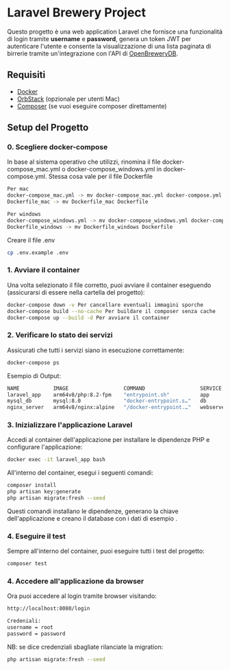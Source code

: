# Laravel Brewery Project

Questo progetto è una web application Laravel che fornisce una funzionalità di login tramite **username** e **password**, genera un token JWT per autenticare l'utente e consente la visualizzazione di una lista paginata di birrerie tramite un'integrazione con l'API di [OpenBreweryDB](https://www.openbrewerydb.org/).

## Requisiti
- [Docker](https://www.docker.com/get-started)
- [OrbStack](https://orbstack.dev/) (opzionale per utenti Mac)
- [Composer](https://getcomposer.org/) (se vuoi eseguire composer direttamente)

## Setup del Progetto

### 0. Scegliere docker-compose
In base al sistema operativo che utilizzi, rinomina il file docker-compose_mac.yml o docker-compose_windows.yml in docker-compose.yml.
Stessa cosa vale per il file Dockerfile
```bash
Per mac
docker-compose_mac.yml -> mv docker-compose_mac.yml docker-compose.yml
Dockerfile_mac -> mv Dockerfile_mac Dockerfile

Per windows
docker-compose_windows.yml -> mv docker-compose_windows.yml docker-compose.yml
Dockerfile_windows -> mv Dockerfile_windows Dockerfile
```
Creare il file .env
```bash
cp .env.example .env
```
### 1. Avviare il container
Una volta selezionato il file corretto, puoi avviare il container eseguendo (assicurarsi di essere nella cartella del progetto):
```bash
docker-compose down -v Per cancellare eventuali immagini sporche
docker-compose build --no-cache Per buildare il composer senza cache
docker-compose up --build -d Per avviare il container
```
### 2. Verificare lo stato dei servizi
Assicurati che tutti i servizi siano in esecuzione correttamente:
```bash
docker-compose ps
```
Esempio di Output:
```bash
NAME           IMAGE                  COMMAND                  SERVICE     CREATED         STATUS         PORTS
laravel_app    arm64v8/php:8.2-fpm    "entrypoint.sh"          app         8 seconds ago   Up 7 seconds   9000/tcp, 0.0.0.0:8000->80/tcp, [::]:8000->80/tcp
mysql_db       mysql:8.0              "docker-entrypoint.s…"   db          8 seconds ago   Up 7 seconds   0.0.0.0:3306->3306/tcp, :::3306->3306/tcp, 33060/tcp
nginx_server   arm64v8/nginx:alpine   "/docker-entrypoint.…"   webserver   8 seconds ago   Up 7 seconds   0.0.0.0:8080->80/tcp, [::]:8080->80/tcp
```
### 3. Inizializzare l'applicazione Laravel
Accedi al container dell'applicazione per installare le dipendenze PHP e configurare l'applicazione:
```bash
docker exec -it laravel_app bash
```
All'interno del container, esegui i seguenti comandi:
```bash
composer install
php artisan key:generate
php artisan migrate:fresh --seed
```
Questi comandi installano le dipendenze, generano la chiave dell'applicazione e creano il database con i dati di esempio .
### 4. Eseguire il test
Sempre all'interno del container, puoi eseguire tutti i test del progetto:
```bash
composer test
```

### 4. Accedere all'applicazione da browser
Ora puoi accedere al login tramite browser visitando:
```bash
http://localhost:8080/login

Credeniali:
username = root
password = password
```
NB: se dice credenziali sbagliate rilanciate la migration:
```bash
php artisan migrate:fresh --seed
```






